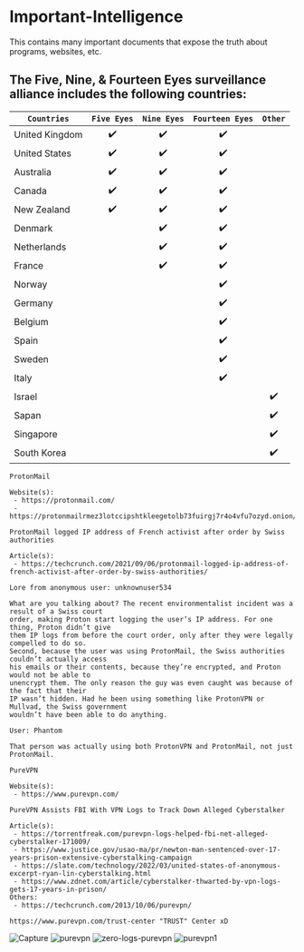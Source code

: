 # Important-Intelligence
This contains many important documents that expose the truth about programs, websites, etc.

## The Five, Nine, & Fourteen Eyes surveillance alliance includes the following countries:

| `Countries` | `Five Eyes` | `Nine Eyes` | `Fourteen Eyes` | `Other` |
|-|:---:|:---:|:---:|:---:|
| United Kingdom | ✔️ | ✔️ | ✔️ |
| United States | ✔️ | ✔️ | ✔️ |
| Australia | ✔️ | ✔️ | ✔️ |
| Canada | ✔️ | ✔️ | ✔️ |
| New Zealand | ✔️ | ✔️ | ✔️ |
| Denmark | | ✔️ | ✔️ |
| Netherlands | | ✔️ | ✔️ |
| France | | ✔️ | ✔️ |
| Norway | | | ✔️ |
| Germany | | | ✔️ |
| Belgium | | | ✔️ |
| Spain | | | ✔️ |
| Sweden | | | ✔️ |
| Italy | | | ✔️ |
| Israel | | | | ✔️ |
| Sapan | | | | ✔️ |
| Singapore | | | | ✔️ |
| South Korea | | | | ✔️ |

```
ProtonMail

Website(s):
 - https://protonmail.com/
 - https://protonmailrmez3lotccipshtkleegetolb73fuirgj7r4o4vfu7ozyd.onion/

ProtonMail logged IP address of French activist after order by Swiss authorities

Article(s):
 - https://techcrunch.com/2021/09/06/protonmail-logged-ip-address-of-french-activist-after-order-by-swiss-authorities/

Lore from anonymous user: unknownuser534

What are you talking about? The recent environmentalist incident was a result of a Swiss court 
order, making Proton start logging the user’s IP address. For one thing, Proton didn’t give 
them IP logs from before the court order, only after they were legally compelled to do so. 
Second, because the user was using ProtonMail, the Swiss authorities couldn’t actually access 
his emails or their contents, because they’re encrypted, and Proton would not be able to 
unencrypt them. The only reason the guy was even caught was because of the fact that their 
IP wasn’t hidden. Had he been using something like ProtonVPN or Mullvad, the Swiss government
wouldn’t have been able to do anything.

User: Phantom

That person was actually using both ProtonVPN and ProtonMail, not just ProtonMail.
```
```
PureVPN

Website(s):
 - https://www.purevpn.com/

PureVPN Assists FBI With VPN Logs to Track Down Alleged Cyberstalker

Article(s):
 - https://torrentfreak.com/purevpn-logs-helped-fbi-net-alleged-cyberstalker-171009/
 - https://www.justice.gov/usao-ma/pr/newton-man-sentenced-over-17-years-prison-extensive-cyberstalking-campaign
 - https://slate.com/technology/2022/03/united-states-of-anonymous-excerpt-ryan-lin-cyberstalking.html
 - https://www.zdnet.com/article/cyberstalker-thwarted-by-vpn-logs-gets-17-years-in-prison/
Others:
 - https://techcrunch.com/2013/10/06/purevpn/
 
https://www.purevpn.com/trust-center "TRUST" Center xD
```
![Capture](https://user-images.githubusercontent.com/53458032/166882785-b747aa8e-824d-4696-8099-03535557dea2.PNG)
![purevpn](https://user-images.githubusercontent.com/53458032/164873263-1d13e5c5-1c8f-4d6a-8d63-c8bc9140a3a7.png)
![zero-logs-purevpn](https://user-images.githubusercontent.com/53458032/164874162-4c9729b5-b106-49a7-8069-3b0a227357c5.png)
![purevpn1](https://user-images.githubusercontent.com/53458032/164873265-b498e916-c2b3-4d6a-b452-95defc79a8c6.png)
